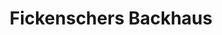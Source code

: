 ---
title: "Fickenschers Backhaus"
url: /hof/fickenschers-backhaus-schaumbergstrasse/
shop: Bäckerei
---